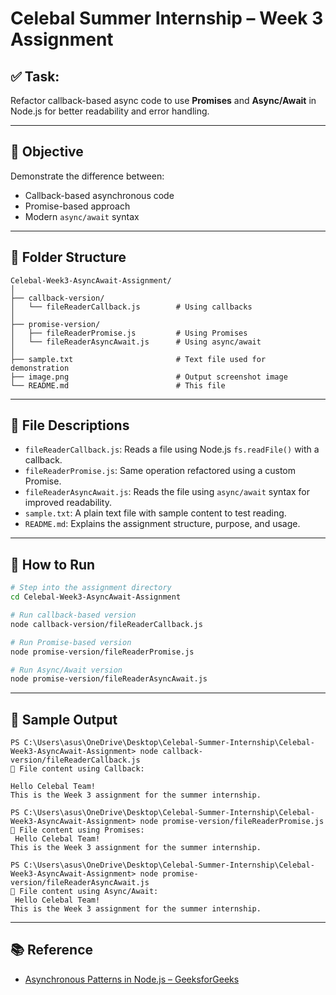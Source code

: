 # Celebal Summer Internship – Week 3 Assignment

## ✅ Task:
Refactor callback-based async code to use **Promises** and **Async/Await** in Node.js for better readability and error handling.

---

## 🧠 Objective

Demonstrate the difference between:
- Callback-based asynchronous code
- Promise-based approach
- Modern `async/await` syntax

---

## 📁 Folder Structure

```
Celebal-Week3-AsyncAwait-Assignment/
│
├── callback-version/
│   └── fileReaderCallback.js        # Using callbacks
│
├── promise-version/
│   ├── fileReaderPromise.js         # Using Promises
│   └── fileReaderAsyncAwait.js      # Using async/await
│
├── sample.txt                       # Text file used for demonstration
├── image.png                        # Output screenshot image
└── README.md                        # This file
```

---

## 📄 File Descriptions

- `fileReaderCallback.js`: Reads a file using Node.js `fs.readFile()` with a callback.
- `fileReaderPromise.js`: Same operation refactored using a custom Promise.
- `fileReaderAsyncAwait.js`: Reads the file using `async/await` syntax for improved readability.
- `sample.txt`: A plain text file with sample content to test reading.
- `README.md`: Explains the assignment structure, purpose, and usage.

---

## 🚀 How to Run

```bash
# Step into the assignment directory
cd Celebal-Week3-AsyncAwait-Assignment

# Run callback-based version
node callback-version/fileReaderCallback.js

# Run Promise-based version
node promise-version/fileReaderPromise.js

# Run Async/Await version
node promise-version/fileReaderAsyncAwait.js
```

---

## 🧾 Sample Output

```
PS C:\Users\asus\OneDrive\Desktop\Celebal-Summer-Internship\Celebal-Week3-AsyncAwait-Assignment> node callback-version/fileReaderCallback.js                   
📄 File content using Callback:

Hello Celebal Team!
This is the Week 3 assignment for the summer internship.

PS C:\Users\asus\OneDrive\Desktop\Celebal-Summer-Internship\Celebal-Week3-AsyncAwait-Assignment> node promise-version/fileReaderPromise.js                     
📄 File content using Promises:
 Hello Celebal Team!
This is the Week 3 assignment for the summer internship.

PS C:\Users\asus\OneDrive\Desktop\Celebal-Summer-Internship\Celebal-Week3-AsyncAwait-Assignment> node promise-version/fileReaderAsyncAwait.js                  
📄 File content using Async/Await:
 Hello Celebal Team!
This is the Week 3 assignment for the summer internship.
```
---

## 📚 Reference

- [Asynchronous Patterns in Node.js – GeeksforGeeks](https://www.geeksforgeeks.org/asynchronous-patterns-in-nodejs/)
